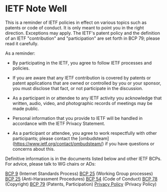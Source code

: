 # IETF Note Well 

This is a reminder of IETF policies in effect on various topics such as patents or code of conduct. It is only meant to point you in the right direction. Exceptions may apply. The IETF's patent policy and the definition of an IETF "contribution" and "participation" are set forth in BCP 79; please read it carefully.

As a reminder:

- By participating in the IETF, you agree to follow IETF processes and policies.

- If you are aware that any IETF contribution is covered by patents or patent applications that are owned or controlled by you or your sponsor, you must disclose that fact, or not participate in the discussion.

- As a participant in or attendee to any IETF activity you acknowledge that written, audio, video, and photographic records of meetings may be made public.

- Personal information that you provide to IETF will be handled in accordance with the IETF Privacy Statement.

- As a participant or attendee, you agree to work respectfully with other participants; please contact the [ombudsteam] (https://www.ietf.org/contact/ombudsteam/) if you have questions or concerns about this.

Definitive information is in the documents listed below and other IETF BCPs. For advice, please talk to WG chairs or ADs:

[BCP 9](https://www.rfc-editor.org/info/bcp9) (Internet Standards Process) 
[BCP 25](https://www.rfc-editor.org/info/bcp25) (Working Group processes) 
[BCP 25](https://www.rfc-editor.org/info/bcp25) (Anti-Harassment Procedures) 
[BCP 54](https://www.rfc-editor.org/info/bcp54) (Code of Conduct) 
[BCP 78](https://www.rfc-editor.org/info/bcp78) (Copyright) 
[BCP 79](https://www.rfc-editor.org/info/bcp79) (Patents, Participation) 
[Privacy Policy](https://www.ietf.org/privacy-policy/) (Privacy Policy)

